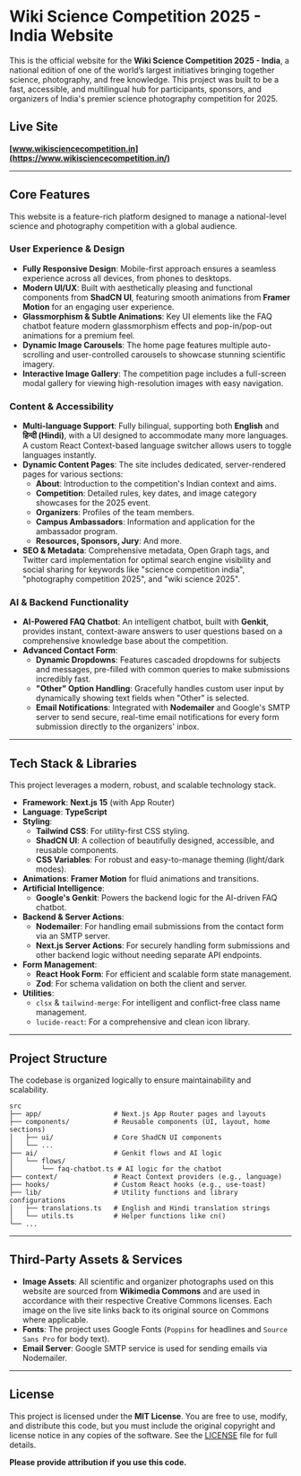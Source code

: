 
# Wiki Science Competition 2025 - India Website

This is the official website for the **Wiki Science Competition 2025 - India**, a national edition of one of the world’s largest initiatives bringing together science, photography, and free knowledge. This project was built to be a fast, accessible, and multilingual hub for participants, sponsors, and organizers of India's premier science photography competition for 2025.

## Live Site

**[www.wikisciencecompetition.in](https://www.wikisciencecompetition.in/)**

---

## Core Features

This website is a feature-rich platform designed to manage a national-level science and photography competition with a global audience.

### User Experience & Design
- **Fully Responsive Design**: Mobile-first approach ensures a seamless experience across all devices, from phones to desktops.
- **Modern UI/UX**: Built with aesthetically pleasing and functional components from **ShadCN UI**, featuring smooth animations from **Framer Motion** for an engaging user experience.
- **Glassmorphism & Subtle Animations**: Key UI elements like the FAQ chatbot feature modern glassmorphism effects and pop-in/pop-out animations for a premium feel.
- **Dynamic Image Carousels**: The home page features multiple auto-scrolling and user-controlled carousels to showcase stunning scientific imagery.
- **Interactive Image Gallery**: The competition page includes a full-screen modal gallery for viewing high-resolution images with easy navigation.

### Content & Accessibility
- **Multi-language Support**: Fully bilingual, supporting both **English** and **हिन्दी (Hindi)**, with a UI designed to accommodate many more languages. A custom React Context-based language switcher allows users to toggle languages instantly.
- **Dynamic Content Pages**: The site includes dedicated, server-rendered pages for various sections:
  - **About**: Introduction to the competition's Indian context and aims.
  - **Competition**: Detailed rules, key dates, and image category showcases for the 2025 event.
  - **Organizers**: Profiles of the team members.
  - **Campus Ambassadors**: Information and application for the ambassador program.
  - **Resources, Sponsors, Jury**: And more.
- **SEO & Metadata**: Comprehensive metadata, Open Graph tags, and Twitter card implementation for optimal search engine visibility and social sharing for keywords like "science competition india", "photography competition 2025", and "wiki science 2025".

### AI & Backend Functionality
- **AI-Powered FAQ Chatbot**: An intelligent chatbot, built with **Genkit**, provides instant, context-aware answers to user questions based on a comprehensive knowledge base about the competition.
- **Advanced Contact Form**:
  - **Dynamic Dropdowns**: Features cascaded dropdowns for subjects and messages, pre-filled with common queries to make submissions incredibly fast.
  - **"Other" Option Handling**: Gracefully handles custom user input by dynamically showing text fields when "Other" is selected.
  - **Email Notifications**: Integrated with **Nodemailer** and Google's SMTP server to send secure, real-time email notifications for every form submission directly to the organizers' inbox.

---

## Tech Stack & Libraries

This project leverages a modern, robust, and scalable technology stack.

- **Framework**: **Next.js 15** (with App Router)
- **Language**: **TypeScript**
- **Styling**:
  - **Tailwind CSS**: For utility-first CSS styling.
  - **ShadCN UI**: A collection of beautifully designed, accessible, and reusable components.
  - **CSS Variables**: For robust and easy-to-manage theming (light/dark modes).
- **Animations**: **Framer Motion** for fluid animations and transitions.
- **Artificial Intelligence**:
  - **Google's Genkit**: Powers the backend logic for the AI-driven FAQ chatbot.
- **Backend & Server Actions**:
  - **Nodemailer**: For handling email submissions from the contact form via an SMTP server.
  - **Next.js Server Actions**: For securely handling form submissions and other backend logic without needing separate API endpoints.
- **Form Management**:
  - **React Hook Form**: For efficient and scalable form state management.
  - **Zod**: For schema validation on both the client and server.
- **Utilities**:
  - `clsx` & `tailwind-merge`: For intelligent and conflict-free class name management.
  - `lucide-react`: For a comprehensive and clean icon library.

---

## Project Structure

The codebase is organized logically to ensure maintainability and scalability.

```
src
├── app/                  # Next.js App Router pages and layouts
├── components/           # Reusable components (UI, layout, home sections)
│   ├── ui/               # Core ShadCN UI components
│   └── ...
├── ai/                   # Genkit flows and AI logic
│   └── flows/
│       └── faq-chatbot.ts # AI logic for the chatbot
├── context/              # React Context providers (e.g., language)
├── hooks/                # Custom React hooks (e.g., use-toast)
├── lib/                  # Utility functions and library configurations
│   ├── translations.ts   # English and Hindi translation strings
│   └── utils.ts          # Helper functions like cn()
└── ...
```

---

## Third-Party Assets & Services

- **Image Assets**: All scientific and organizer photographs used on this website are sourced from **Wikimedia Commons** and are used in accordance with their respective Creative Commons licenses. Each image on the live site links back to its original source on Commons where applicable.
- **Fonts**: The project uses Google Fonts (`Poppins` for headlines and `Source Sans Pro` for body text).
- **Email Server**: Google SMTP service is used for sending emails via Nodemailer.

---

## License

This project is licensed under the **MIT License**. You are free to use, modify, and distribute this code, but you must include the original copyright and license notice in any copies of the software. See the [LICENSE](LICENSE) file for full details.

**Please provide attribution if you use this code.**
